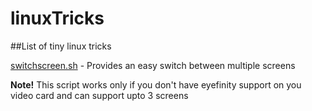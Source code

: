 # linuxTricks
##List of tiny linux tricks

[switchscreen.sh](https://github.com/bekhzod0725/linuxTricks/blob/master/switchscreen.sh) - Provides an easy switch between multiple screens

   **Note!** This script works only if you don't have eyefinity support on you video card and can support upto 3 screens
